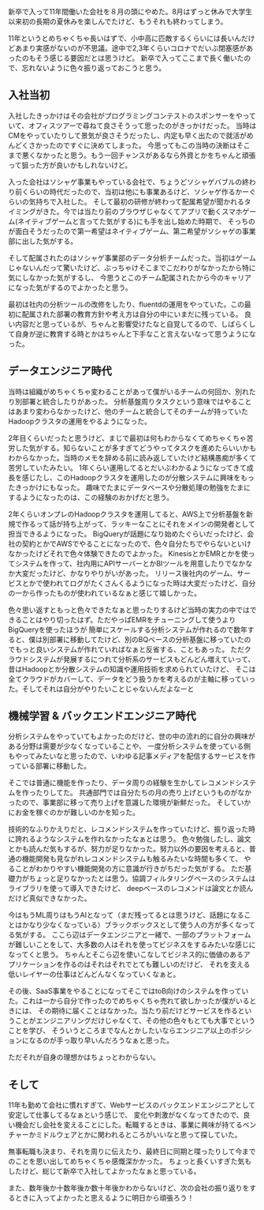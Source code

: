 <script context="module">
    export let metadata = {
        title: "11年勤めた会社をやめて転職した",
        date: "2024-09-01 14:00:00",
        description: "新卒で入って11年間働いた会社をやめて転職をした",
        type: "diary"
    };
</script>

新卒で入って11年間働いた会社を８月の頭にやめた。8月はずっと休みで大学生以来初の長期の夏休みを楽しんでたけど、もうそれも終わってしまう。

11年というとめちゃくちゃ長いはずで、小中高に匹敵するくらいには長いんだけどあまり実感がないのが不思議。途中で2,3年くらいコロナでだいぶ閉塞感があったのもそう感じる要因だとは思うけど。
新卒で入ってここまで長く働いたので、忘れないように色々振り返っておこうと思う。

## 入社当初

入社したきっかけはその会社がプログラミングコンテストのスポンサーをやっていて、オフィスツアーで尋ねて良さそうって思ったのがきっかけだった。
当時はCMをやっていたりして景気が良さそうだったし、内定も早く出たので就活がめんどくさかったのですぐに決めてしまった。
今思ってもこの当時の決断はそこまで悪くなかったと思う。もう一回チャンスがあるなら外資とかをちゃんと頑張って狙った方が良いかもしれないけど。

入った会社はソシャゲ事業もやっている会社で、ちょうどソシャゲバブルの終わり前くらいの時代だったので、当初は他にも事業あるけど、ソシャゲ作るかーぐらいの気持ちで入社した。
そして最初の研修が終わって配属希望が聞かれるタイミングがきた。今では当たり前のブラウザじゃなくてアプリで動くスマホゲーム(ネイティブゲームと言ってた気がする)にも手を出し始めた時期で、
そっちのが面白そうだったので第一希望はネイティブゲーム、第二希望がソシャゲの事業部に出した気がする。

そして配属されたのはソシャゲ事業部のデータ分析チームだった。当初はゲームじゃないんだって驚いたけど、ぶっちゃけそこまでこだわりがなかったから特に気にしなかった気がするし、
今思うとこのチーム配属されたから今のキャリアになった気がするのでよかったと思う。

最初は社内の分析ツールの改修をしたり、fluentdの運用をやっていた。この最初に配属された部署の教育方針や考え方は自分の中にいまだに残っている。
良い内容だと思っているが、ちゃんと影響受けたなと自覚してるので、しばらくして自身が逆に教育する時とかはちゃんと下手なこと言えないなって思うようになった。

## データエンジニア時代

当時は組織がめちゃくちゃ変わることがあって僕がいるチームの何回か、別れたり別部署と統合したりがあった。
分析基盤周りタスクという意味ではやることはあまり変わらなかったけど、他のチームと統合してそのチームが持っていたHadoopクラスタの運用をやるようになった。

2年目くらいだったと思うけど、まじで最初は何もわからなくてめちゃくちゃ苦労した気がする。知らないことが多すぎてどうやってタスクを進めたらいいかも
わからなかった。当時のメモを辞める前に読み返していたけど結構愚痴が多くて苦労していたみたい。
1年くらい運用してるとだいぶわかるようになってきて成長を感じたし、このHadoopクラスタを運用したのが分散システムに興味をもったきっかけにもなった。
趣味でたまにデータベースや分散処理の勉強をたまにするようになったのは、この経験のおかげだと思う。

2年くらいオンプレのHadoopクラスタを運用してると、AWS上で分析基盤を新規で作るって話が持ち上がって、ラッキーなことにそれをメインの開発者として担当できるようになった。
BigQueryが話題になり始めたぐらいだったけど、会社の契約とかでAWSでやることになったので、色々自分たちでやらないといけなかったけどそれで色々体験できたのでよかった。
KinesisとかEMRとかを使ってシステムを作って、社内用にAPIサーバーとかBIツールを用意したりでなかなか大変だったけど、かなりやりがいがあった。
リリース後社内のゲーム、サービスとかで使われてログがたくさんくるようになった時は大変だったけど、自分の一から作ったものが使われているなぁと感じて嬉しかった。

色々思い返すともっと色々できたなぁと思ったりするけど当時の実力の中ではできることはやり切ったはず。ただやっぱEMRをチューニングして使うよりBigQueryを使ったほうが
簡単にスケールする分析システムが作れるので数年すると、僕は別部署に移動してたけど、別のBQベースの分析基盤に移っていたのでもっと良いシステムが作れていればなぁと反省する、こともあった。
ただクラウドシステムが発展するにつれて分析系のサービスもどんどん増えていって、昔はHadoopとか分散システムの知識や運用技術を求められていたけど、
そこは全てクラウドがカバーして、データをどう扱うかを考えるのが主軸に移っていった。そしてそれは自分がやりたいことじゃないんだよなーと

## 機械学習 & バックエンドエンジニア時代

分析システムをやっていてもよかったのだけど、世の中の流れ的に自分の興味がある分野は需要が少なくなっていることや、
一度分析システムを使っている側もやってみたいなと思ったので、いわゆる記事メディアを配信するサービスを作っている部署に移動した。

そこでは普通に機能を作ったり、データ周りの経験を生かしてレコメンドシステムを作ったりしてた。
共通部門では自分たちの月の売り上げというものがなかったので、事業部に移って売り上げを意識した環境が新鮮だった。
そしていかにお金を稼ぐのかが難しいのかを知った。

技術的なふりかえりだと、レコメンドシステムを作っていたけど、振り返った時に誇れるようなシステムを作れなかったなぁとは思う。
色々勉強したし、論文とかも読んだ気もするが、努力が足りなかった。努力以外の要因を考えると、普通の機能開発も見ながれレコメンドシステムも触るみたいな時間も多くて、
やることがわかりやすい機能開発の方に意識が行きがちだった気がする。
ただ基礎力がちょっと足りなかったとは思う。協調フィルタリングベースのシステムはライブラリを使って導入できたけど、 deepベースのレコメンドは論文とか読んだけど真似できなかった。

今はもうML周りはもうAIとなって（まだ残ってるとは思うけど、話題になることはかなり少なくなっている）ブラックボックスとして使う人の方が多くなってる気がする。
ここら辺はデータエンジニアと一緒で、一部のプラットフォームが難しいことをして、大多数の人はそれを使ってビジネスをするみたいな感じになってくと思う。
ちゃんとそこら辺を使いこなしてビジネス的に価値のあるアプリケーションを作るのはそれはそれでとても難しいのだけど、
それを支える低いレイヤーの仕事はどんどんなくなっていくなぁと。

その後、SaaS事業をやることになってそこではtoB向けのシステムを作っていた。これは一から自分で作ったのでめちゃくちゃ売れて欲しかったが僕がいるときには、
その期待に届くことはなかった。当たり前だけどサービスを作るということがエンジニアリングだけじゃなくて、その他の色々もとても大事でということを学び、
そういうところまでなんとかしたいならエンジニア以上のポジションになるのが手っ取り早いんだろうなぁと思った。

ただそれが自身の理想かはちょっとわからない。

## そして

11年も勤めて会社に慣れすぎて、Webサービスのバックエンドエンジニアとして安定して仕事してるなぁという感じで、
変化や刺激がなくなってきたので、良い機会だし会社を変えることにした。転職するときは、事業に興味が持てるベンチャーかミドルウェアとかに関われるところがいいなと思って探していた。

無事転職も決まり、それを周りに伝えたり、最終日に同期と喋ったりして今までのことを思い出してめちゃくちゃ感慨深かかった。
ちょっと長くいすぎた気もしたけど、総じて新卒で入社してよかったなぁと思っている。

また、数年後か十数年後か数十年後かわからないけど、次の会社の振り返りをするときに入ってよかったと思えるように明日から頑張ろう！

